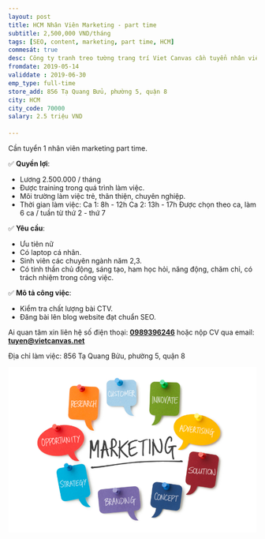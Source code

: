 ```yaml
---
layout: post
title: HCM Nhân Viên Marketing - part time
subtitle: 2,500,000 VND/tháng
tags: [SEO, content, marketing, part time, HCM]
commesát: true
desc: Công ty tranh treo tường trang trí Viet Canvas cần tuyển nhân viên Marketing - part time. Lương cứng 2.5 triệu/tháng.
fromdate: 2019-05-14
validdate : 2019-06-30
emp_type: full-time
store_add: 856 Tạ Quang Bửu, phường 5, quận 8
city: HCM
city_code: 70000
salary: 2.5 triệu VND

---
```


Cần tuyển 1 nhân viên marketing part time.

✅ **Quyền lợi**:

- Lương 2.500.000 / tháng 
- Được training trong quá trình làm việc.
- Môi trường làm việc trẻ, thân thiện, chuyên nghiệp.
- Thời gian làm việc: 
    Ca 1: 8h - 12h
    Ca 2: 13h - 17h
    Được chọn theo ca, làm 6 ca / tuần từ thứ 2 - thứ 7


✅ **Yêu cầu**:

- Ưu tiên nữ
- Có laptop cá nhân.
- Sinh viên các chuyên ngành năm 2,3.
- Có tinh thần chủ động, sáng tạo, ham học hỏi, năng động, chăm chỉ, có trách nhiệm trong công việc.


✅ **Mô tả công việc**:

- Kiểm tra chất lượng bài CTV.
- Đăng bài lên blog website đạt chuẩn SEO.


Ai quan tâm xin liên hệ số điện thoại: [**0989396246**](tel:0989396246) hoặc nộp CV qua email: [**tuyen@vietcanvas.net**](mailto:tuyen@vietcanvas.net)

Địa chỉ làm việc: 856 Tạ Quang Bửu, phường 5, quận 8

![Marketing](/img/nhan-vien-marketing.jpg)